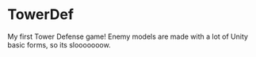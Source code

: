 # TowerDef
My first Tower Defense game! Enemy models are made with a lot of Unity basic forms, so its slooooooow.
